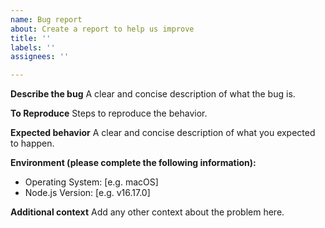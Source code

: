 ```yaml
---
name: Bug report
about: Create a report to help us improve
title: ''
labels: ''
assignees: ''

---
```


**Describe the bug**
A clear and concise description of what the bug is.

**To Reproduce**
Steps to reproduce the behavior.

**Expected behavior**
A clear and concise description of what you expected to happen.

**Environment (please complete the following information):**
 - Operating System: [e.g. macOS]
 - Node.js Version: [e.g. v16.17.0]

**Additional context**
Add any other context about the problem here.
